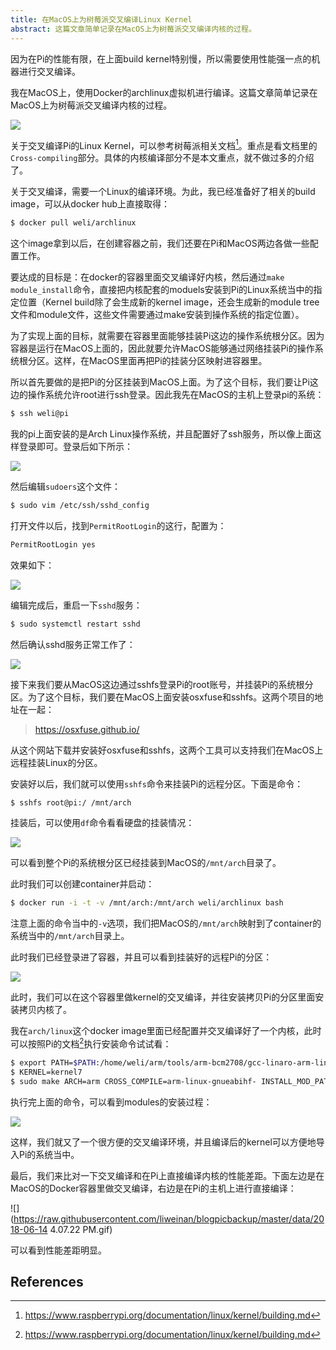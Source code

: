 ```yaml
---
title: 在MacOS上为树莓派交叉编译Linux Kernel
abstract: 这篇文章简单记录在MacOS上为树莓派交叉编译内核的过程。
---
```




因为在Pi的性能有限，在上面build kernel特别慢，所以需要使用性能强一点的机器进行交叉编译。

我在MacOS上，使用Docker的archlinux虚拟机进行编译。这篇文章简单记录在MacOS上为树莓派交叉编译内核的过程。

![](https://raw.githubusercontent.com/liweinan/blogpicbackup/master/data/IMG_8346.jpg)

关于交叉编译Pi的Linux Kernel，可以参考树莓派相关文档[^pibuild]。重点是看文档里的`Cross-compiling`部分。具体的内核编译部分不是本文重点，就不做过多的介绍了。

[^pibuild]: https://www.raspberrypi.org/documentation/linux/kernel/building.md

关于交叉编译，需要一个Linux的编译环境。为此，我已经准备好了相关的build image，可以从docker hub上直接取得：

```bash
$ docker pull weli/archlinux
```

这个image拿到以后，在创建容器之前，我们还要在Pi和MacOS两边各做一些配置工作。

要达成的目标是：在docker的容器里面交叉编译好内核，然后通过`make module_install`命令，直接把内核配套的moduels安装到Pi的Linux系统当中的指定位置（Kernel build除了会生成新的kernel image，还会生成新的module tree文件和module文件，这些文件需要通过make安装到操作系统的指定位置）。

为了实现上面的目标，就需要在容器里面能够挂装Pi这边的操作系统根分区。因为容器是运行在MacOS上面的，因此就要允许MacOS能够通过网络挂装Pi的操作系统根分区。这样，在MacOS里面再把Pi的挂装分区映射进容器里。

所以首先要做的是把Pi的分区挂装到MacOS上面。为了这个目标，我们要让Pi这边的操作系统允许root进行ssh登录。因此我先在MacOS的主机上登录pi的系统：

```bash
$ ssh weli@pi
```

我的pi上面安装的是Arch Linux操作系统，并且配置好了ssh服务，所以像上面这样登录即可。登录后如下所示：

![](https://raw.githubusercontent.com/liweinan/blogpicbackup/master/data/iTerm2ScreenSnapz107.aca26e71c8a648d7ad8f044e009ea1bf.png)

然后编辑`sudoers`这个文件：

```bash
$ sudo vim /etc/ssh/sshd_config
```

打开文件以后，找到`PermitRootLogin`的这行，配置为：

```bash
PermitRootLogin yes
```

效果如下：

![](https://raw.githubusercontent.com/liweinan/blogpicbackup/master/data/iTerm2ScreenSnapz110.2fbd1342eee840a0973f5c27e99badef.png)

编辑完成后，重启一下`sshd`服务：

```bash
$ sudo systemctl restart sshd
```

然后确认sshd服务正常工作了：

![](https://raw.githubusercontent.com/liweinan/blogpicbackup/master/data/iTerm2ScreenSnapz111.261e6e77a69b4050be285e3f887da987.png)

接下来我们要从MacOS这边通过sshfs登录Pi的root账号，并挂装Pi的系统根分区。为了这个目标，我们要在MacOS上面安装osxfuse和sshfs。这两个项目的地址在一起：

> https://osxfuse.github.io/

从这个网站下载并安装好osxfuse和sshfs，这两个工具可以支持我们在MacOS上远程挂装Linux的分区。

安装好以后，我们就可以使用`sshfs`命令来挂装Pi的远程分区。下面是命令：

```bash
$ sshfs root@pi:/ /mnt/arch
```

挂装后，可以使用`df`命令看看硬盘的挂装情况：

![](https://raw.githubusercontent.com/liweinan/blogpicbackup/master/data/iTerm2ScreenSnapz112.85d800c2f10647cc8b0e466bac616efa.png)

可以看到整个Pi的系统根分区已经挂装到MacOS的`/mnt/arch`目录了。

此时我们可以创建container并启动：

```bash
$ docker run -i -t -v /mnt/arch:/mnt/arch weli/archlinux bash
```

注意上面的命令当中的`-v`选项，我们把MacOS的`/mnt/arch`映射到了container的系统当中的`/mnt/arch`目录上。

此时我们已经登录进了容器，并且可以看到挂装好的远程Pi的分区：

![](https://raw.githubusercontent.com/liweinan/blogpicbackup/master/data/UlyssesScreenSnapz004.ae589a323d964674a8eba79ec134adf3.png)

此时，我们可以在这个容器里做kernel的交叉编译，并往安装拷贝Pi的分区里面安装拷贝内核了。

我在`arch/linux`这个docker image里面已经配置并交叉编译好了一个内核，此时可以按照Pi的文档[^pibuild]执行安装命令试试看：

```bash
$ export PATH=$PATH:/home/weli/arm/tools/arm-bcm2708/gcc-linaro-arm-linux-gnueabihf-raspbian-x64/bin
$ KERNEL=kernel7
$ sudo make ARCH=arm CROSS_COMPILE=arm-linux-gnueabihf- INSTALL_MOD_PATH=mnt/arch modules_install
```

执行完上面的命令，可以看到modules的安装过程：

![](https://raw.githubusercontent.com/liweinan/blogpicbackup/master/data/iTerm2ScreenSnapz113.02d11d5c5ec74d93b9ab7cfd0ad8e1a5.png)

这样，我们就又了一个很方便的交叉编译环境，并且编译后的kernel可以方便地导入Pi的系统当中。

最后，我们来比对一下交叉编译和在Pi上直接编译内核的性能差距。下面左边是在MacOS的Docker容器里做交叉编译，右边是在Pi的主机上进行直接编译：

![](https://raw.githubusercontent.com/liweinan/blogpicbackup/master/data/2018-06-14 4.07.22 PM.gif)

可以看到性能差距明显。



## References
